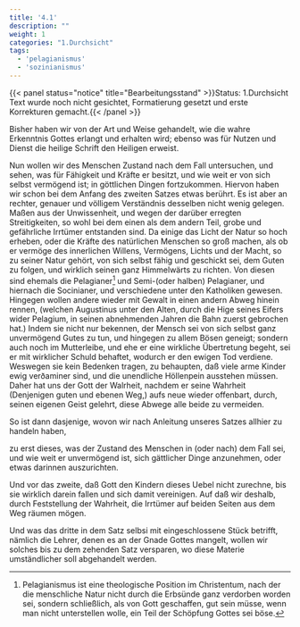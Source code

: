 ```yaml
---
title: '4.1'
description: ""
weight: 1
categories: "1.Durchsicht"
tags:
  - 'pelagianismus'
  - 'sozinianismus'
---
```


{{< panel status="notice" title="Bearbeitungsstand" >}}Status: 1.Durchsicht
Text wurde noch nicht gesichtet, Formatierung gesetzt und erste Korrekturen gemacht.{{< /panel >}}
<!-- Seite 144 -->


Bisher haben wir von der Art und Weise gehandelt,
wie die wahre Erkenntnis Gottes erlangt
und erhalten wird; ebenso was für Nutzen
und Dienst die heilige Schrift den Heiligen erweist.

Nun wollen wir des Menschen Zustand nach dem
Fall untersuchen, und sehen, was für Fähigkeit und
Kräfte er besitzt, und wie weit er von sich selbst
vermögend ist; in göttlichen Dingen fortzukommen.
Hiervon haben wir schon bei dem Anfang des
zweiten Satzes etwas berührt. Es ist aber an rechter,
genauer und völligem Verständnis desselben nicht
wenig gelegen. Maßen aus der Unwissenheit, und
wegen der darüber erregten Streitigkeiten, so wohl
bei dem einen als dem andern Teil, grobe und gefährliche
Irrtümer entstanden sind. Da einige das
Licht der Natur so hoch erheben, oder die Kräfte
des natürlichen Menschen so groß machen, als ob er
vermöge des innerlichen Willens, Vermögens, Lichts
und der Macht, so zu seiner Natur gehört, von sich
selbst fähig und geschickt sei, dem Guten zu folgen,
und wirklich seinen ganz Himmelwärts zu richten.<!-- content-0115.xml --><!-- Seite 146 -->
Von diesen sind ehemals die Pelagianer[^b_04_01_01] und Semi-(oder
halben) Pelagianer, und hiernach die Socinianer, und
verschiedene unter den Katholiken gewesen. Hingegen
wollen andere wieder mit Gewalt in einen andern Abweg
hinein rennen, (welchen Augustinus unter den
Alten, durch die Hige seines Eifers wider Pelagium,
in seinen abnehmenden Jahren die Bahn zuerst gebrochen
hat.) Indem sie nicht nur bekennen, der Mensch
sei von sich selbst ganz unvermögend Gutes zu tun,
und hingegen zu allem Bösen geneigt; sondern auch noch
im Mutterleibe, und ehe er eine wirkliche Übertretung
begeht, sei er mit wirklicher Schuld behaftet,
wodurch er den ewigen Tod verdiene. Weswegen sie
kein Bedenken tragen, zu behaupten, daß viele arme
Kinder ewig verðaminer sind, und die unendliche
Höllenpein ausstehen müssen. Daher hat uns
der Gott der Walrheit, nachdem er seine Wahrheit
(Denjenigen guten und ebenen Weg,) aufs neue wieder
offenbart, durch, seinen eigenen Geist gelehrt, diese
Abwege alle beide zu vermeiden.

So ist dann dasjenige, wovon wir nach Anleitung
unseres Satzes allhier zu handeln haben,

zu erst dieses, was der Zustand des Menschen
in (oder nach) dem Fall sei, und wie weit er unvermögend
ist, sich gättlicher Dinge anzunehmen,
oder etwas darinnen auszurichten.

Und vor das zweite, daß Gott den Kindern dieses
Uebel nicht zurechne, bis sie wirklich darein fallen
und sich damit vereinigen. Auf daß wir deshalb,
durch Feststellung der Wahrheit, die Irrtümer auf
beiden Seiten aus dem Weg räumen mögen.

Und was das dritte in dem Satz selbsi mit eingeschlossene
Stück betrifft, nämlich die Lehrer, denen es
an der Gnade Gottes mangelt, wollen wir solches
bis zu dem zehenden Satz versparen, wo diese Materie
umständlicher soll abgehandelt werden.

<!-- fussnoten -->

[^b_04_01_01]: Pelagianismus ist eine theologische Position im Christentum, nach der die menschliche Natur nicht durch die Erbsünde ganz verdorben worden sei, sondern schließlich, als von Gott geschaffen, gut sein müsse, wenn man nicht unterstellen wolle, ein Teil der Schöpfung Gottes sei böse.